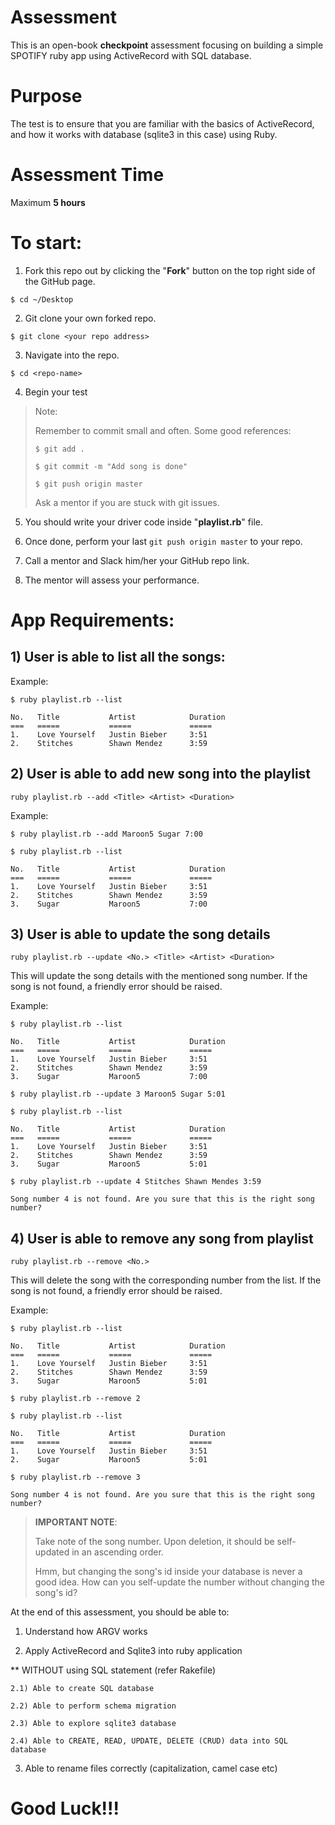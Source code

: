 # Assessment

This is an open-book **checkpoint** assessment focusing on building a
simple SPOTIFY ruby app using ActiveRecord with SQL database.

# Purpose
The test is to ensure that you are familiar with the basics of ActiveRecord,
and how it works with database (sqlite3 in this case) using Ruby.

# Assessment Time
Maximum **5 hours**

# To start:
1) Fork this repo out by clicking the "**Fork**" button on the top right side of the GitHub page.

```
$ cd ~/Desktop
```

2) Git clone your own forked repo.

```
$ git clone <your repo address>
```

3) Navigate into the repo.
```
$ cd <repo-name>
```

4) Begin your test

> Note:
>
> Remember to commit small and often. Some good references:
>
> `$ git add .`
>
> `$ git commit -m "Add song is done"`
>
> `$ git push origin master`
>
> Ask a mentor if you are stuck with git issues.

5) You should write your driver code inside "**playlist.rb**" file.

6) Once done, perform your last `git push origin master` to your repo.

7) Call a mentor and Slack him/her your GitHub repo link.

8) The mentor will assess your performance.

# App Requirements:

## 1) User is able to list all the songs:

Example:
```
$ ruby playlist.rb --list

No.   Title           Artist            Duration
===   =====           =====             =====
1.    Love Yourself   Justin Bieber     3:51
2.    Stitches        Shawn Mendez      3:59

```

## 2) User is able to add new song into the playlist

```ruby playlist.rb --add <Title> <Artist> <Duration>```

Example:

```
$ ruby playlist.rb --add Maroon5 Sugar 7:00

$ ruby playlist.rb --list

No.   Title           Artist            Duration
===   =====           =====             =====
1.    Love Yourself   Justin Bieber     3:51
2.    Stitches        Shawn Mendez      3:59
3.    Sugar           Maroon5           7:00
```

## 3) User is able to update the song details

```ruby playlist.rb --update <No.> <Title> <Artist> <Duration>```

This will update the song details with the mentioned song number. If the song
is not found, a friendly error should be raised.

Example:

```
$ ruby playlist.rb --list

No.   Title           Artist            Duration
===   =====           =====             =====
1.    Love Yourself   Justin Bieber     3:51
2.    Stitches        Shawn Mendez      3:59
3.    Sugar           Maroon5           7:00

$ ruby playlist.rb --update 3 Maroon5 Sugar 5:01

$ ruby playlist.rb --list

No.   Title           Artist            Duration
===   =====           =====             =====
1.    Love Yourself   Justin Bieber     3:51
2.    Stitches        Shawn Mendez      3:59
3.    Sugar           Maroon5           5:01

$ ruby playlist.rb --update 4 Stitches Shawn Mendes 3:59

Song number 4 is not found. Are you sure that this is the right song number?

```

## 4) User is able to remove any song from playlist

```ruby playlist.rb --remove <No.>```

This will delete the song with the corresponding number from the list. If the song is
not found, a friendly error should be raised.

Example:

```
$ ruby playlist.rb --list

No.   Title           Artist            Duration
===   =====           =====             =====
1.    Love Yourself   Justin Bieber     3:51
2.    Stitches        Shawn Mendez      3:59
3.    Sugar           Maroon5           5:01

$ ruby playlist.rb --remove 2

$ ruby playlist.rb --list

No.   Title           Artist            Duration
===   =====           =====             =====
1.    Love Yourself   Justin Bieber     3:51
2.    Sugar           Maroon5           5:01

$ ruby playlist.rb --remove 3

Song number 4 is not found. Are you sure that this is the right song number?

```

>**IMPORTANT NOTE**:
>
> Take note of the song number. Upon deletion, it should be self-updated
> in an ascending order.
>
> Hmm, but changing the song's id inside your database is never a good idea.
> How can you self-update the number without changing the song's id?

At the end of this assessment, you should be able to:

1) Understand how ARGV works

2) Apply ActiveRecord and Sqlite3 into ruby application

** WITHOUT using SQL statement (refer Rakefile)

    2.1) Able to create SQL database

    2.2) Able to perform schema migration

    2.3) Able to explore sqlite3 database

    2.4) Able to CREATE, READ, UPDATE, DELETE (CRUD) data into SQL database

3) Able to rename files correctly (capitalization, camel case etc)

# Good Luck!!!
